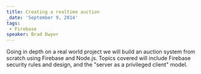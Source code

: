 ```yaml
---
title: Creating a realtime auction
_date: 'September 9, 2014'
tags:
 - Firebase
speaker: Brad Dwyer
---
```


Going in depth on a real world project we will build an auction system from
scratch using Firebase and Node.js. Topics covered will include Firebase
security rules and design, and the "server as a privileged client" model.
